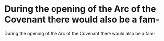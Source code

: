 # During the opening of the Arc of the Covenant there would also be a fam-

During the opening of the Arc of the Covenant there would also be a fam-
